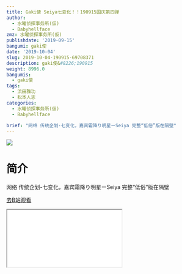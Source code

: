 ```yaml
---
title: Gaki使 Seiya七变化！！190915国庆第四弹
author:
  - 水曜侦探事务所(仮)
  - Babyhellface
zmz: 水曜侦探事务所(仮)
publishdate: '2019-09-15'
bangumi: gaki使
date: '2019-10-04'
slug: 2019-10-04-190915-69708371
description: gaki使&#8226;190915
weight: 8996.0
bangumis:
  - gaki使
tags:
  - 浜田雅功
  - 松本人志
categories:
  - 水曜侦探事务所(仮)
  - Babyhellface

brief: "网络 传统企划-七变化，嘉宾霜降り明星ーSeiya 完整“低俗”版在隔壁"
---
```

![](https://raw.githubusercontent.com/tcgriffith/owaraisite/master/static/tmpimg/304a6d1d58eba5371f3b1e8c5278a4c249b7c179.jpg.480.jpg)
# 简介  
网络
传统企划-七变化，嘉宾霜降り明星ーSeiya
完整“低俗”版在隔壁  

[去B站观看](https://www.bilibili.com/video/av69708371/)
<div class ="resp-container"><iframe class="testiframe" src="//player.bilibili.com/player.html?aid=69708371"", scrolling="no", allowfullscreen="true" > </iframe></div> 

